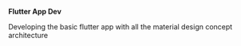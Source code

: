 **Flutter App Dev**

Developing the basic flutter app with all the material design concept architecture
